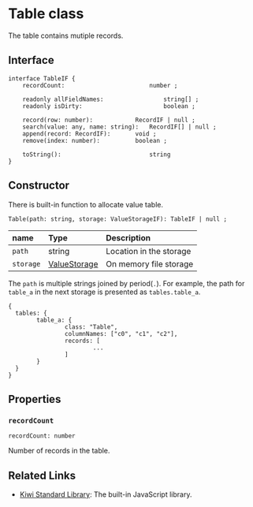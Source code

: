# Table class
The table contains mutiple records.


## Interface
````
interface TableIF {
	recordCount:		                number ;

	readonly allFieldNames:	                string[] ;
	readonly isDirty:                       boolean ;

	record(row: number):			RecordIF | null ;
	search(value: any, name: string):	RecordIF[] | null ;
	append(record: RecordIF): 		void ;
	remove(index: number):			boolean ;

	toString(): 		                string
}
````

## Constructor
There is built-in function to allocate value table.
````
Table(path: string, storage: ValueStorageIF): TableIF | null ;
````

|name   |Type   |Description    |
|:--    |:--    |:--            |
|`path`    |string |Location in the storage |
|`storage` |[ValueStorage](https://github.com/steelwheels/KiwiScript/blob/master/KiwiLibrary/Document/Class/ValueStorage.md) |On memory file storage |

The `path` is multiple strings joined by period(`.`).
For example, the path for `table_a` in the next storage
is presented as `tables.table_a`.
````
{
  tables: {
        table_a: {
                class: "Table",
                columnNames: ["c0", "c1", "c2"],
                records: [
                        ...
                ]
        }
  }
}
````

## Properties
### `recordCount`
````
recordCount: number
````
Number of records in the table.

## Related Links
* [Kiwi Standard Library](https://github.com/steelwheels/KiwiScript/blob/master/KiwiLibrary/Document/Library.md): The built-in JavaScript library.

